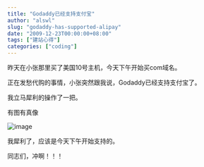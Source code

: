 ```yaml
---
title: "Godaddy已经支持支付宝"
author: "alswl"
slug: "godaddy-has-supported-alipay"
date: "2009-12-23T00:00:00+08:00"
tags: ["建站心得"]
categories: ["coding"]
---
```




昨天在小张那里买了美国10号主机，今天下午开始买com域名。

正在发愁代购的事情，小张突然跟我说，Godaddy已经支持支付宝了。

我立马犀利的操作了一把。

有图有真像

![image](https://4ocf5n.dijingchao.com/upload_dropbox/200912/godaddy_alipay.jpg)

我犀利了，应该是今天下午开始支持的。

同志们，冲啊！！！

